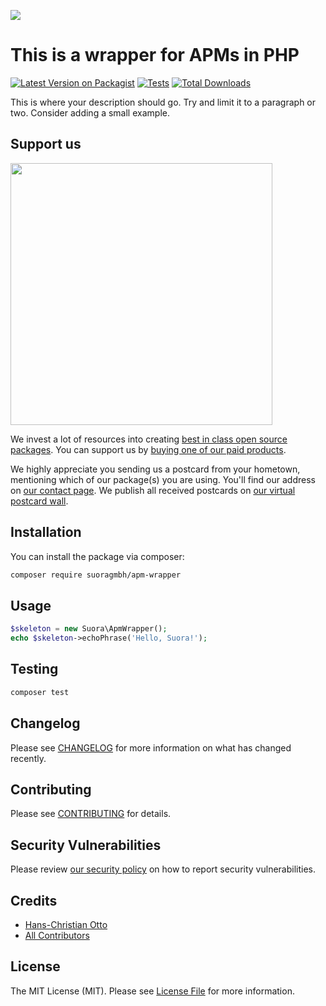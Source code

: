 
[<img src="https://github-ads.s3.eu-central-1.amazonaws.com/support-ukraine.svg?t=1" />](https://supportukrainenow.org)

# This is a wrapper for APMs in PHP

[![Latest Version on Packagist](https://img.shields.io/packagist/v/suoragmbh/apm-wrapper.svg?style=flat-square)](https://packagist.org/packages/suoragmbh/apm-wrapper)
[![Tests](https://github.com/suoragmbh/apm-wrapper/actions/workflows/run-tests.yml/badge.svg?branch=main)](https://github.com/suoragmbh/apm-wrapper/actions/workflows/run-tests.yml)
[![Total Downloads](https://img.shields.io/packagist/dt/suoragmbh/apm-wrapper.svg?style=flat-square)](https://packagist.org/packages/suoragmbh/apm-wrapper)

This is where your description should go. Try and limit it to a paragraph or two. Consider adding a small example.

## Support us

[<img src="https://github-ads.s3.eu-central-1.amazonaws.com/apm-wrapper.jpg?t=1" width="419px" />](https://spatie.be/github-ad-click/apm-wrapper)

We invest a lot of resources into creating [best in class open source packages](https://spatie.be/open-source). You can support us by [buying one of our paid products](https://spatie.be/open-source/support-us).

We highly appreciate you sending us a postcard from your hometown, mentioning which of our package(s) you are using. You'll find our address on [our contact page](https://spatie.be/about-us). We publish all received postcards on [our virtual postcard wall](https://spatie.be/open-source/postcards).

## Installation

You can install the package via composer:

```bash
composer require suoragmbh/apm-wrapper
```

## Usage

```php
$skeleton = new Suora\ApmWrapper();
echo $skeleton->echoPhrase('Hello, Suora!');
```

## Testing

```bash
composer test
```

## Changelog

Please see [CHANGELOG](CHANGELOG.md) for more information on what has changed recently.

## Contributing

Please see [CONTRIBUTING](https://github.com/spatie/.github/blob/main/CONTRIBUTING.md) for details.

## Security Vulnerabilities

Please review [our security policy](../../security/policy) on how to report security vulnerabilities.

## Credits

- [Hans-Christian Otto](https://github.com/SuoraGmbH)
- [All Contributors](../../contributors)

## License

The MIT License (MIT). Please see [License File](LICENSE.md) for more information.
